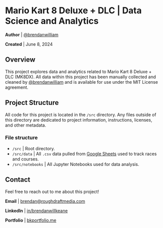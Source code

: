 # Mario Kart 8 Deluxe + DLC | Data Science and Analytics

**Author** | [@brendanwilliam](https://github.com/brendanwilliam)

**Created** | June 8, 2024

## Overview
This project explores data and analytics related to Mario Kart 8 Deluxe + DLC (MK8DX). All data within this project has been manually collected and cleaned by [@brendanwilliam](https://github.com/brendanwilliam) and is available for use under the MIT License agreement. 

## Project Structure
All code for this project is located in the `/src` directory. Any files outside of this directory are dedicated to project information, instructions, licenses, and other metadata.

### File structure
- `/src` | Root directory.
- `/src/data` | All `.csv` data pulled from [Google Sheets](https://docs.google.com/spreadsheets/d/1QFTbBu7lWGOu754gppJo71p5SEKbC4aHxegVc6taJ8g/edit?usp=sharing) used to track races and courses.
- `/src/notebooks` | All Jupyter Notebooks used for data analysis.

## Contact
Feel free to reach out to me about this project!

**Email** | [brendan@roughdraftmedia.com](mailto:brendan@roughdraftmedia.com)

**LinkedIn** | [in/brendanwillkeane](https://www.linkedin.com/in/brendanwillkeane/)

**Portfolio** | [bkportfolio.me](https://www.bkportfolio.me/)
